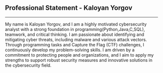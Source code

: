 ## Professional Statement - Kaloyan Yorgov

---

My name is Kaloyan Yorgov, and I am a highly motivated cybersecurity analyst with a strong foundation in programming(Python,Java,C,SQL), teamwork, and critical thinking. I am passionate about identifying and mitigating cyber threats, including malware and various attack vectors. Through programming tasks and Capture the Flag (CTF) challenges, I continuously develop my problem-solving skills. I am driven by a commitment to protecting people and organizations, and I aim to apply my strengths to support robust security measures and innovative solutions in the cybersecurity field.